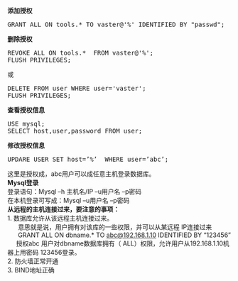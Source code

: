 <!--
author: vaster
date: 2015-09-15 12:56:42
title: 【Mysql基础】Mysql登录授权
tags: mysql,授权,登录
category: Mysql,数据库
status: publish
summary: 添加授权GRANT ALL ON tools.* TO vaster@'%' IDENTIFIED BY "passwd";删除授权REVOKE ALL ON tools.*  FROM vaster@'%';FLUSH PRIVILEGES;或DELETE FROM user 
-->

<div><strong>添加授权</strong></div>
<div>
<pre class="lang:vim decode:true">GRANT ALL ON tools.* TO vaster@'%' IDENTIFIED BY "passwd";</pre>
</div>
<div><strong>删除授权</strong></div>
<div>
<pre class="lang:vim decode:true">REVOKE ALL ON tools.*  FROM vaster@'%';
FLUSH PRIVILEGES;</pre>
</div>
<div>或</div>
<div>
<pre class="lang:vim decode:true  ">DELETE FROM user WHERE user='vaster';
FLUSH PRIVILEGES;</pre>
</div>
<div><strong>查看授权信息</strong></div>
<div>
<pre class="lang:vim decode:true">USE mysql;
SELECT host,user,password FROM user;</pre>
</div>
<div><strong>修改授权信息</strong></div>
<div>
<pre class="lang:vim decode:true">UPDARE USER SET host=’%’  WHERE user=’abc’;</pre>
</div>
<div>这里是授权成，abc用户可以成任意主机登录数据库。</div>
<div></div>
<div><strong>Mysql登录</strong></div>
<div>登录语句：Mysql –h 主机名/IP –u用户名 –p密码</div>
<div>在本机登录可写成：Mysql –u用户名 –p密码</div>
<div></div>
<div><strong>从远程的主机连接过来，要注意的事项：</strong></div>
<div>1. 数据库允许从该远程主机连接过来。</div>
<div>      意思就是说，用户拥有对该库的一些权限，并可以从某远程 IP连接过来</div>
<div>      GRANT ALL ON dbname.* TO <a href="mailto:abc@192.168.1.10">abc@192.168.1.10</a> IDENTIFIED BY “123456”</div>
<div>     授权abc 用户对dbname数据库拥有（ ALL）权限，允许用户从192.168.1.10机器上用密码 123456登录。</div>
<div>2. 防火墙正常开通</div>
<div>3. BIND地址正确</div>
<div></div>
<div></div>